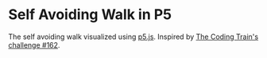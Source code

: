 # Self Avoiding Walk in P5
The self avoiding walk visualized using [p5.js](https://p5js.org/).
Inspired by [The Coding Train's challenge #162](https://thecodingtrain.com/CodingChallenges/162-self-avoiding-walk.html).

